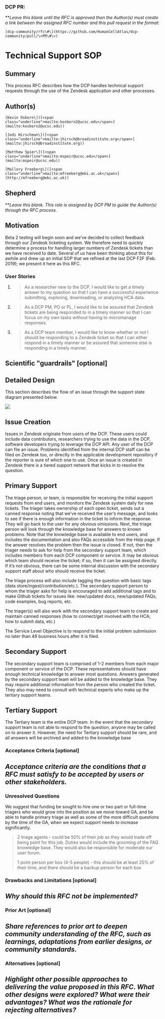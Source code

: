 ### DCP PR:
***Leave this blank until the RFC is approved then the Author(s) must create a link between the assigned RFC number and this pull request in the format:*

`[dcp-community/rfc\#\](https://github.com/HumanCellAtlas/dcp-community/pull/\<PR\#\>)`

# Technical Support SOP

## Summary

This process RFC describes how the DCP handles technical support requests through the use of the Zendesk application and other processes.

## Author(s)

`[Kevin Osborn\]([<span class="underline">mailto:kosborn2@ucsc.edu</span>](mailto:kosborn2@ucsc.edu))`

`[Jodi Hirschman\]([<span class="underline">mailto:jhirsch@broadinstitute.org</span>](mailto:jhirsch@broadinstitute.org))`

`[Matthew Spier\]([<span class="underline">mailto:mspeir@ucsc.edu</span>](mailto:mspeir@ucsc.edu))`

`[Mallory Freeberg\]([<span class="underline">mailto:mfreeberg@ebi.ac.uk</span>](http://mfreeberg@ebi.ac.uk))`

## Shepherd

***Leave this blank. This role is assigned by DCP PM to guide the Author(s) through the RFC process.*

## Motivation

Beta 2 testing will begin soon and we’ve decided to collect feedback
through our Zendesk ticketing system. We therefore need to quickly
determine a process for handling larger numbers of Zendesk tickets than
we have received to date. Several of us have been thinking about this
for awhile and drew up an initial SOP that we refined at the last DCP
F2F (Feb. 2019); we present it here as this RFC. 

### **User Stories**

1.  > As a researcher new to the DCP, I would like to get a timely
    > answer to my question so that I can have a successful experience
    > submitting, exploring, downloading, or analyzing HCA data.

2.  > As a DCP PM, PO or PL, I would like to be assured that Zendesk
    > tickets are being responded to in a timely manner so that I can
    > focus on my own tasks without having to micromanage responses.

3.  > As a DCP team member, I would like to know whether or not I should
    > be responding to a Zendesk ticket so that I can either respond in
    > a timely manner or be assured that someone else is responding in a
    > timely manner.

## Scientific "guardrails" \[optional\]


## **Detailed Design**

This section describes the flow of an issue through the support state
diagram presented below.

![](media/image1.jpg)

## Issue Creation

Issues in Zendesk originate from users of the DCP. These users could
include data contributors, researchers trying to use the data in the
DCP, software developers trying to leverage the DCP API. Any user of the
DCP can file an issue. Problems identified from the internal DCP staff
can be filed on Zendesk too, or directly in the applicable development
repository if the reporter is sure of which one to use. Once an issue is
created in Zendesk there is a tiered support network that kicks in to
resolve the question.

## Primary Support

The triage person, or team, is responsible for receiving the initial
support requests from end users, and monitors the Zendesk system daily
for new tickets. The triager takes ownership of each open ticket, sends
out a canned response noting that we’ve received the user’s message, and
looks to see if there is enough information in the ticket to inform the
response. They will go back to the user for any obvious omissions. Next,
the triage person will look through the knowledge base for answers to
known problems. Note that the knowledge base is available to end users,
and includes the documentation and also FAQs accessible from the Help
page. If the answer resolves the problem then the issue is closed. If
not, then the triager needs to ask for help from the secondary support
team, which includes members from each DCP component or service. It may
be obvious which team should receive the ticket; if so, then it can be
assigned directly. If it’s not obvious, there can be some internal
discussion with the secondary support staff about who should receive the
ticket.

The triage process will also include tagging the question with basic
tags (data store/ingest/contribution/etc.). The secondary support person
to whom the triager asks for help is encouraged to add additional tags
and to make Github tickets for issues like: new/updated docs,
new/updated FAQs, code examples, bug reports, etc.

The triager(s) will also work with the secondary support team to create
and maintain canned responses (how to connect/get involved with the HCA;
how to submit data, etc.)

The Service Level Objective is to respond to the initial problem
submission no later than 48 business hours after it is filed.

## Secondary Support

The secondary support team is comprised of 1-2 members from each major
component or service of the DCP. These representatives should have
enough technical knowledge to answer most questions. Answers generated
by the secondary support team will be added to the knowledge base. They
may require additional information from the person who created the
ticket. They also may need to consult with technical experts who make up
the tertiary support teams.

## Tertiary Support

The Tertiary team is the entire DCP team. In the event that the
secondary support team is not able to respond to the question, anyone
may be called on to answer it. However, the need for Tertiary support
should be rare, and all answers will be archived and added to the
knowledge
base

### **Acceptance Criteria \[optional\]**

## *Acceptance criteria are the conditions that a RFC must satisfy to be accepted by users or other stakeholders.*

### **Unresolved Questions**

We suggest that funding be sought to hire one or two part or full-time
triagers who would grow into the position as we move toward GA, and be
able to handle primary triage as well as some of the more difficult
questions by the time of the GA, when we expect support needs to
increase significantly.

> 2 triage agents - could be 50% of their job as they would trade off
> being point for this job. Duties would include the grooming of the FAQ
> knowledge base. They would also be responsible for moderate our user
> forum.
> 
> 1 point person per box (4-5 people) - this should be at least 25% of
> their time, and there should be a backup person for each box


### **Drawbacks and Limitations \[optional\]**

## *Why should this RFC not be implemented?*

### **Prior Art \[optional\]**

## *Share references to prior art to deepen community understanding of the RFC, such as learnings, adaptations from earlier designs, or community standards.*

### **Alternatives \[optional\]**

## *Highlight other possible approaches to delivering the value proposed in this RFC. What other designs were explored? What were their advantages? What was the rationale for rejecting alternatives?*
